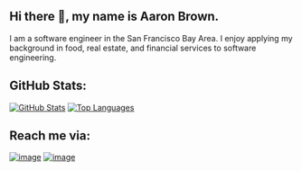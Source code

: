 ## Hi there 👋, my name is Aaron Brown.

I am a software engineer in the San Francisco Bay Area. I enjoy applying my background in food, real estate, and financial services to software engineering. 


## GitHub Stats:
[![GitHub Stats](https://github-readme-stats.vercel.app/api?username=djbrownbear&count_private=true)](https://github.com/djbrownbear/) [![Top Languages](https://github-readme-stats.vercel.app/api/top-langs/?username=djbrownbear&count_private=true)](https://github.com/djbrownbear/)

## Reach me via:
[![image](https://img.shields.io/badge/LinkedIn-0077B5?style=for-the-badge&logo=linkedin&logoColor=white)](https://www.linkedin.com/in/aarontimothybrown/)
[![image](https://img.shields.io/badge/-Email%20-red?style=for-the-badge)](mailto:dev_github@aaronandanita.com)
